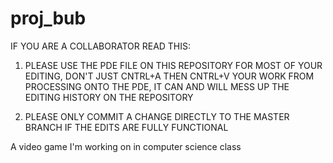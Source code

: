 # proj_bub
IF YOU ARE A COLLABORATOR READ THIS:

1. PLEASE USE THE PDE FILE ON THIS REPOSITORY FOR MOST OF YOUR EDITING, DON'T JUST CNTRL+A THEN CNTRL+V YOUR
   WORK FROM PROCESSING ONTO THE PDE, IT CAN AND WILL MESS UP THE EDITING HISTORY ON THE REPOSITORY

2. PLEASE ONLY COMMIT A CHANGE DIRECTLY TO THE MASTER BRANCH IF THE EDITS ARE FULLY FUNCTIONAL


A video game I'm working on in computer science class
